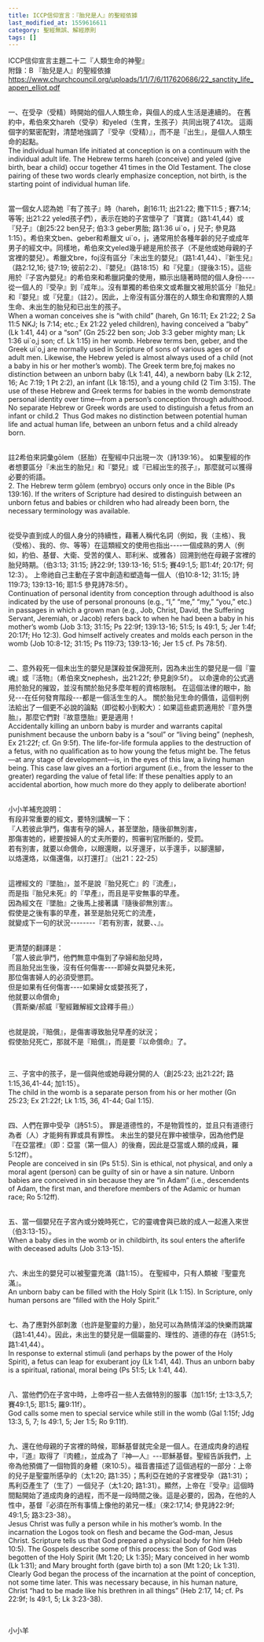 ```yaml
---
title: ICCP信仰宣言：『胎兒是人』的聖經依據
last_modified_at: 1559616611
category: 聖經無誤、解經原則
tags: []
---
```


<p>ICCP信仰宣言主題二十二『人類生命的神聖』<br>
附錄：B 『胎兒是人』的聖經依據<br>
<a href="https://www.churchcouncil.org/uploads/1/1/7/6/117620686/22_sanctity_life_appen_elliot.pdf" target="_blank">https://www.churchcouncil.org/uploads/1/1/7/6/117620686/22_sanctity_life_appen_elliot.pdf</a></p>

<p><br>
一、在受孕（受精）時開始的個人人類生命，與個人的成人生活是連續的。 在舊約中，希伯來文hareh（受孕）和yeled（生育，生孩子）共同出現了41次。 這兩個字的緊密配對，清楚地強調了『受孕（受精）』，而不是『出生』，是個人人類生命的起點。<br>
The individual human life initiated at conception is on a continuum with the individual adult life. The Hebrew terms hareh (conceive) and yeled (give birth, bear a child) occur together 41 times in the Old Testament. The close pairing of these two words clearly emphasize conception, not birth, is the starting point of individual human life.</p>

<p><br>
當一個女人認為她『有了孩子』時（hareh，創16:11; 出21:22; 撒下11:5 ; 賽7:14;等等; 出21:22 yeled孩子們），表示在她的子宮懷孕了『寶寶』（路1:41,44）或『兒子』（創25:22 ben兒子; 伯3:3 geber男胎; 路1:36 ui`o，j 兒子; 參見路1:15）。希伯來文ben、geber和希臘文 ui`o，j，通常用於各種年齡的兒子或成年男子的經文中。同樣地，希伯來文yeled幾乎總是用於孩子（不是他或她母親的子宮裡的嬰兒）。希臘文bre，foj沒有區分『未出生的嬰兒』（路1:41,44）、『新生兒』（路2:12,16; 徒7:19; 彼前2:2）、『嬰兒』（路18:15）和『兒童』（提後3:15）。這些用於『子宮內嬰兒』的希伯來和希臘詞彙的使用，顯示出隨著時間的個人身份----從一個人的『受孕』到『成年』。沒有單獨的希伯來文或希臘文被用於區分『胎兒』和『嬰兒』或『兒童』（註2）。因此，上帝沒有區分潛在的人類生命和實際的人類生命、未出生的胎兒和已出生的孩子。<br>
When a woman conceives she is “with child” (hareh, Gn 16:11; Ex 21:22; 2 Sa 11:5 NKJ; Is 7:14; etc.; Ex 21:22 yeled children), having conceived a “baby” (Lk 1:41, 44) or a “son” (Gn 25:22 ben son; Job 3:3 geber mighty man; Lk 1:36 ui`o,j son; cf. Lk 1:15) in her womb. Hebrew terms ben, geber, and the Greek ui`o,j are normally used in Scripture of sons of various ages or of adult men. Likewise, the Hebrew yeled is almost always used of a child (not a baby in his or her mother’s womb). The Greek term bre,foj makes no distinction between an unborn baby (Lk 1:41, 44), a newborn baby (Lk 2:12, 16; Ac 7:19; 1 Pt 2:2), an infant (Lk 18:15), and a young child (2 Tim 3:15). The use of these Hebrew and Greek terms for babies in the womb demonstrate personal identity over time—from a person’s conception through adulthood. No separate Hebrew or Greek words are used to distinguish a fetus from an infant or child.2&nbsp; Thus God makes no distinction between potential human life and actual human life, between an unborn fetus and a child already born.</p>

<p><br>
註2希伯來詞彙gōlem（胚胎）在聖經中只出現一次（詩139:16）。 如果聖經的作者想要區分『未出生的胎兒』和『嬰兒』或『已經出生的孩子』，那麼就可以獲得必要的術語。<br>
2. The Hebrew term gōlem (embryo) occurs only once in the Bible (Ps 139:16). If the writers of Scripture had desired to distinguish between an unborn fetus and babies or children who had already been born, the necessary terminology was available.</p>

<p><br>
從受孕直到成人的個人身分的持續性，藉著人稱代名詞（例如，我（主格）、我（受格）、我的、你、等等）在這類經文的使用也指出----一個成熟的男人（例如，約伯、基督、大衛、受苦的僕人、耶利米、或雅各）回溯到他在母親子宮裡的胎兒時期。（伯3:13; 31:15; 詩22:9f; 139:13-16; 51:5; 賽49:1,5; 耶1:4f; 20:17f; 何12:3）。 上帝祂自己主動在子宮中創造和塑造每一個人（伯10:8-12; 31:15; 詩119:73; 139:13-16; 耶1:5 參見詩78:5f）。<br>
Continuation of personal identity from conception through adulthood is also indicated by the use of personal pronouns (e.g., “I,” “me,” “my,” “you,” etc.) in passages in which a grown man (e.g., Job, Christ, David, the Suffering Servant, Jeremiah, or Jacob) refers back to when he had been a baby in his mother’s womb (Job 3:13; 31:15; Ps 22:9f; 139:13-16; 51:5; Is 49:1, 5; Jer 1:4f; 20:17f; Ho 12:3). God himself actively creates and molds each person in the womb (Job 10:8-12; 31:15; Ps 119:73; 139:13-16; Jer 1:5 cf. Ps 78:5f).</p>

<p><br>
二、意外殺死一個未出生的嬰兒是謀殺並保證死刑，因為未出生的嬰兒是一個『靈魂』或『活物』（希伯來文nephesh，出21:22f; 參見創9:5f）。 以命還命的公式適用於胎兒的摧毀，並沒有關於胎兒多麼年輕的資格限制。 在這個法律的眼中，胎兒---在任何發育階段---都是一個活生生的人。 關於胎兒生命的價值，這個判例法給出了一個更不必說的論點（即從較小到較大）：如果這些處罰適用於『意外墮胎』，那麼它們對『故意墮胎』更是適用！<br>
Accidentally killing an unborn baby is murder and warrants capital punishment because the unborn baby is a “soul” or “living being” (nephesh, Ex 21:22f; cf. Gn 9:5f). The life-for-life formula applies to the destruction of a fetus, with no qualification as to how young the fetus might be. The fetus—at any stage of development—is, in the eyes of this law, a living human being. This case law gives an a fortiori argument (i.e., from the lesser to the greater) regarding the value of fetal life: If these penalties apply to an accidental abortion, how much more do they apply to deliberate abortion!</p>

<p><br>
小小羊補充說明：<br>
有段非常重要的經文，要特別講解一下：<br>
『人若彼此爭鬥，傷害有孕的婦人，甚至墜胎，隨後卻無別害，<br>
那傷害她的，總要按婦人的丈夫所要的，照審判官所斷的，受罰。<br>
若有別害，就要以命償命，以眼還眼，以牙還牙，以手還手，以腳還腳，<br>
以烙還烙，以傷還傷，以打還打』（出21：22-25）</p>

<p><br>
這裡經文的『墜胎』，並不是說『胎兒死亡』的『流產』，<br>
而是指『胎兒未死』的『早產』，而且是平安無事的早產。<br>
因為經文在『墜胎』之後馬上接著講『隨後卻無別害』。<br>
假使是之後有事的早產，甚至是胎兒死亡的流產，<br>
就變成下一句的狀況--------『若有別害，就要、、』。</p>

<p><br>
更清楚的翻譯是：<br>
「當人彼此爭鬥，他們無意中傷到了孕婦和胎兒時，<br>
而且胎兒出生後，沒有任何傷害----即婦女與嬰兒未死，<br>
那位傷害婦人的必須受懲罰。<br>
但是如果有任何傷害----如果婦女或嬰孩死了，<br>
他就要以命償命」<br>
（賈斯樂/郝威『聖經難解經文詮釋手冊』）</p>

<p><br>
也就是說，『賠償』，是傷害導致胎兒早產的狀況；<br>
假使胎兒死亡，那就不是『賠償』，而是要『以命償命』了。</p>

<p>&nbsp;</p>

<p>三、子宮中的孩子，是一個與他或她母親分開的人（創25:23; 出21:22f; 路1:15,36,41-44; 加1:15）。&nbsp;<br>
The child in the womb is a separate person from his or her mother (Gn 25:23; Ex 21:22f; Lk 1:15, 36, 41-44; Gal 1:15).</p>

<p><br>
四、人們在罪中受孕（詩51:5）。 罪是道德性的，不是物質性的，並且只有道德行為者（人）才能夠有罪或具有罪性。 未出生的嬰兒在罪中被懷孕，因為他們是『在亞當裡』（即：亞當（第一個人）的後裔，因此是亞當或人類的成員，羅5:12ff）。&nbsp;<br>
People are conceived in sin (Ps 51:5). Sin is ethical, not physical, and only a moral agent (person) can be guilty of sin or have a sin nature. Unborn babies are conceived in sin because they are “in Adam” (i.e., descendents of Adam, the first man, and therefore members of the Adamic or human race; Ro 5:12ff).</p>

<p><br>
五、當一個嬰兒在子宮內或分娩時死亡，它的靈魂會與已故的成人一起進入來世（伯3:13-15）。&nbsp;<br>
When a baby dies in the womb or in childbirth, its soul enters the afterlife with deceased adults (Job 3:13-15).</p>

<p><br>
六、未出生的嬰兒可以被聖靈充滿（路1:15）。 在聖經中，只有人類被『聖靈充滿』。<br>
An unborn baby can be filled with the Holy Spirit (Lk 1:15). In Scripture, only human persons are “filled with the Holy Spirit.”</p>

<p><br>
七、為了應對外部刺激（也許是聖靈的力量），胎兒可以為熱情洋溢的快樂而跳躍（路1:41,44）。因此，未出生的嬰兒是一個屬靈的、理性的、道德的存在（詩51:5; 路1:41,44）。&nbsp;<br>
In response to external stimuli (and perhaps by the power of the Holy Spirit), a fetus can leap for exuberant joy (Lk 1:41, 44). Thus an unborn baby is a spiritual, rational, moral being (Ps 51:5; Lk 1:41, 44).</p>

<p><br>
八、當他們仍在子宮中時，上帝呼召一些人去做特別的服事（加1:15f; 士13:3,5,7;&nbsp; 賽49:1,5; 耶1:5; 羅9:11f）。&nbsp;<br>
God calls some men to special service while still in the womb (Gal 1:15f; Jdg 13:3, 5, 7; Is 49:1, 5; Jer 1:5; Ro 9:11f).</p>

<p><br>
九、還在他母親的子宮裡的時候，耶穌基督就完全是一個人。在道成肉身的過程中，『道』取得了『肉體』，並成為了『神—人』---耶穌基督。聖經告訴我們，上帝為他預備了一個物質的身體（來10:5）。福音書描述了這個過程的一部分：上帝的兒子是聖靈所感孕的（太1:20; 路1:35）；馬利亞在她的子宮裡受孕（路1:31）；馬利亞產生了（生了）一個兒子（太1:20; 路1:31）。顯然，上帝在『受孕』這個時間點開始了道成肉身的過程，而不是一段時間之後。這是必要的，因為，在他的人性中，基督『必須在所有事情上像他的弟兄一樣』（來2:17,14; 參見詩22:9f; 49:1,5; 路3:23-38）。<br>
Jesus Christ was fully a person while in his mother’s womb. In the incarnation the Logos took on flesh and became the God-man, Jesus Christ. Scripture tells us that God prepared a physical body for him (Heb 10:5). The Gospels describe some of this process: the Son of God was begotten of the Holy Spirit (Mt 1:20; Lk 1:35); Mary conceived in her womb (Lk 1:31); and Mary brought forth (gave birth to) a son (Mt 1:20; Lk 1:31). Clearly God began the process of the incarnation at the point of conception, not some time later. This was necessary because, in his human nature, Christ “had to be made like his brethren in all things” (Heb 2:17, 14; cf. Ps 22:9f; Is 49:1, 5; Lk 3:23-38).</p>

<p>&nbsp;</p>

<p>小小羊</p>

